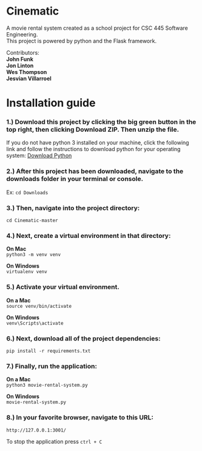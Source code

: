 # Cinematic  
  
A movie rental system created as a school project for CSC 445 Software Engineering.  
This project is powered by python and the Flask framework.  
  
Contributors:  
**John Funk**  
**Jon Linton**  
**Wes Thompson**  
**Jesvian Villarroel**  
  
# Installation guide  

### 1.) Download this project by clicking the big green button in the top right, then clicking Download ZIP. Then unzip the file.

If you do not have python 3 installed on your machine, click the following link and follow the instructions to download python for your operating system:
[Download Python](https://realpython.com/installing-python/)

### 2.) After this project has been downloaded, navigate to the downloads folder in your terminal or console.  
Ex:
`cd Downloads`

### 3.) Then, navigate into the project directory:
`cd Cinematic-master`  
  
### 4.) Next, create a virtual environment in that directory: 

**On Mac**     
`python3 -m venv venv`  

**On Windows**      
`virtualenv venv`
  
### 5.) Activate your virtual environment.  

**On a Mac**       
`source venv/bin/activate`  
  
**On Windows**        
`venv\Scripts\activate`  

### 6.) Next, download all of the project dependencies:  
`pip install -r requirements.txt`  
  
### 7.) Finally, run the application: 
 
**On a Mac**  
`python3 movie-rental-system.py`  

**On Windows**  
`movie-rental-system.py`
  
### 8.) In your favorite browser, navigate to this URL:  
`http://127.0.0.1:3001/`

To stop the application press `ctrl + C`
